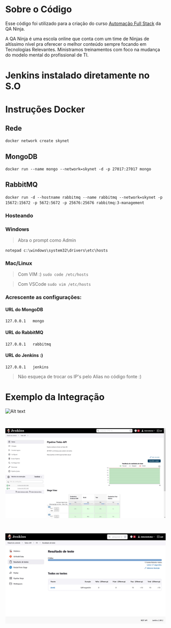 # Sobre o Código

Esse código foi utilizado para a criação do curso [Automação Full Stack](http://qaninja.io/) da QA Ninja.

A QA Ninja é uma escola online que conta com um time de Ninjas de altíssimo nível pra oferecer o melhor conteúdo sempre focando em Tecnologias Relevantes. Ministramos treinamentos com foco na mudança do modelo mental do profissional de TI. 

# Jenkins instalado diretamente no S.O

# Instruções Docker

## Rede

`
docker network create skynet
`

## MongoDB

`
docker run --name mongo --network=skynet -d -p 27017:27017 mongo
`

## RabbitMQ

`
docker run -d --hostname rabbitmq --name rabbitmq --network=skynet -p 15672:15672 -p 5672:5672 -p 25676:25676 rabbitmq:3-management
`

### Hosteando

### Windows

> Abra o prompt como Admin

`
notepad c:\windows\system32\drivers\etc\hosts
`

### Mac/Linux

> Com VIM :)
`
sudo code /etc/hosts
`

> Com VSCode
`
sudo vim /etc/hosts
`

### Acrescente as configurações:

#### URL do MongoDB
`
127.0.0.1   mongo
`

#### URL do RabbitMQ
`
127.0.0.1   rabbitmq
`

#### URL do Jenkins :)
`
127.0.0.1   jenkins
`

> Não esqueça de trocar os IP's pelo Alias no código fonte :)

# Exemplo da Integração

![Alt text](docs/Treko.jpg?raw=true "Exemplo")

</br>

![Alt text](docs/Pipelines.jpg?raw=true "Execuções no Jenkins")

</br>

![Alt text](docs/Reporter.jpg?raw=true "Resultado dos testes")

</br>